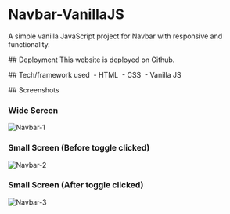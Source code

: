 # Navbar-VanillaJS
A simple vanilla JavaScript project for Navbar with responsive and functionality.

## Deployment
This website is deployed on Github.

## Tech/framework used
 - HTML
 - CSS
 - Vanilla JS

## Screenshots

### Wide Screen
![Navbar-1](https://i.ibb.co/g9ffYHM/Navbar-1.png)

### Small Screen (Before toggle clicked)
![Navbar-2](https://i.ibb.co/9gLgH4R/Navbar-2.png)

### Small Screen (After toggle clicked)
![Navbar-3](https://i.ibb.co/RyxYCgs/Navbar-3.png)
